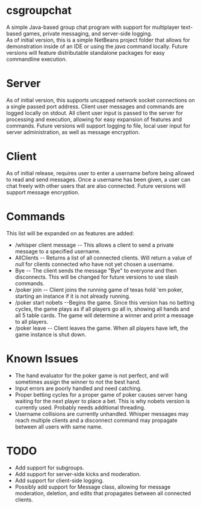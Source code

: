 # csgroupchat
A simple Java-based group chat program with support for multiplayer text-based games, private messaging, and server-side logging.<br>
As of initial version, this is a simple NetBeans project folder that allows for demonstration inside of an IDE or using the <i>java</i> command locally.  Future versions will feature distributable standalone packages for easy commandline execution.<br>
# Server
As of initial version, this supports uncapped network socket connections on a single passed port address.  Client user messages and commands are logged locally on stdout.  All client user input is passed to the server for processing and execution, allowing for easy expansion of features and commands.  Future versions will support logging to file, local user input for server administration, as well as message encryption.
# Client
As of initial release, requires user to enter a username before being allowed to read and send messages.  Once a username has been given, a user can chat freely with other users that are also connected.  Future versions will support message encryption.
# Commands
This list will be expanded on as features are added:<br>
* /whisper client message -- This allows a client to send a private message to a specified username.
* AllClients -- Returns a list of all connected clients.  Will return a value of <i>null</i> for clients connected who have not yet chosen a username.
* Bye -- The client sends the message "Bye" to everyone and then disconnects.  This will be changed for future versions to use slash commands.
* /poker join -- Client joins the running game of texas hold 'em poker, starting an instance if it is not already running.
* /poker start nobets --Begins the game.  Since this version has no betting cycles, the game plays as if all players go all in, showing all hands and all 5 table cards.  The game will determine a winner and print a message to all players.
* /poker leave -- Client leaves the game. When all players have left, the game instance is shut down.
# Known Issues
* The hand evaluator for the poker game is not perfect, and will sometimes assign the winner to not the best hand.
* Input errors are poorly handled and need catching.
* Proper betting cycles for a proper game of poker causes server hang waiting for the next player to place a bet.  This is why nobets version is currently used. Probably needs additional threading.
* Username collisions are currently unhandled. Whisper messages may reach multiple clients and a disconnect command may propagate between all users with same name.
# TODO
* Add support for subgroups.
* Add support for server-side kicks and moderation.
* Add support for client-side logging.
* Possibly add support for Message class, allowing for message moderation, deletion, and edits that propagates between all connected clients.
